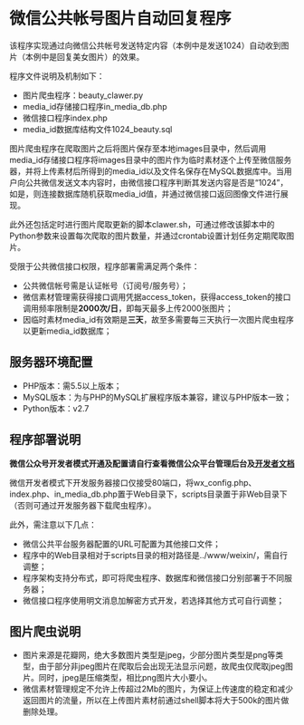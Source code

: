 # 微信公共帐号图片自动回复程序
该程序实现通过向微信公共帐号发送特定内容（本例中是发送1024）自动收到图片（本例中是回复美女图片）的效果。

程序文件说明及机制如下：
* 图片爬虫程序：beauty_clawer.py
* media_id存储接口程序in_media_db.php
* 微信接口程序index.php
* media_id数据库结构文件1024_beauty.sql

图片爬虫程序在爬取图片之后将图片保存至本地images目录中，然后调用media_id存储接口程序将images目录中的图片作为临时素材逐个上传至微信服务器，并将上传素材后所得到的media_id以及文件名保存在MySQL数据库中。当用户向公共微信发送文本内容时，由微信接口程序判断其发送内容是否是“1024”，如是，则连接数据库随机获取media_id值，并通过微信接口返回图像文件进行展现。

此外还包括定时进行图片爬取更新的脚本clawer.sh，可通过修改该脚本中的Python参数来设置每次爬取的图片数量，并通过crontab设置计划任务定期爬取图片。

受限于公共微信接口权限，程序部署需满足两个条件：
* 公共微信帐号需是认证帐号（订阅号/服务号）；
* 微信素材管理需获得接口调用凭据access_token，获得access_token的接口调用频率限制是**2000次/日**，即每天最多上传2000张图片；
* 因临时素材media_id有效期是**三天**，故至多需要每三天执行一次图片爬虫程序以更新media_id数据库；

## 服务器环境配置
* PHP版本：需5.5以上版本；
* MySQL版本：为与PHP的MySQL扩展程序版本兼容，建议与PHP版本一致；
* Python版本：v2.7

## 程序部署说明
**微信公众号开发者模式开通及配置请自行查看微信公众平台管理后台及[开发者文档](http://mp.weixin.qq.com/wiki/home/index.html)**

微信开发者模式下开发服务器接口仅接受80端口，将wx_config.php、index.php、in_media_db.php置于Web目录下，scripts目录置于非Web目录下（否则可通过开发服务器下载爬虫程序）。

此外，需注意以下几点：
* 微信公共平台服务器配置的URL可配置为其他接口文件；
* 程序中的Web目录相对于scripts目录的相对路径是../www/weixin/，需自行调整；
* 程序架构支持分布式，即可将爬虫程序、数据库和微信接口分别部署于不同服务器；
* 微信接口程序使用明文消息加解密方式开发，若选择其他方式可自行调整；

## 图片爬虫说明
* 图片来源是花瓣网，绝大多数图片类型是jpeg，少部分图片类型是png等类型，由于部分非jpeg图片在爬取后会出现无法显示问题，故爬虫仅爬取jpeg图片。同时，jpeg是压缩类型，相比png图片大小要小。
* 微信素材管理规定不允许上传超过2Mb的图片，为保证上传速度的稳定和减少返回图片的流量，所以在上传图片素材前通过shell脚本将大于500k的图片做删除处理。
